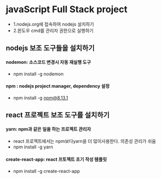 # javaScript Full Stack project
* 1.nodejs.org에 접속하여 nodejs 설치하기
* 2.윈도우 cmd를 관리자 권한으로 실행하기

## nodejs 보조 도구들을 설치하기
#### nodemon: 소스코드 변경시 자동 재실행 도구
* npm install -g nodemon

#### npm : nodejs project manager, dependency 설정
* npm install -g npm@8.13.1

## react 프로젝트 보조 도구를 설치하기
#### yarn: npm과 같은 일을 하는 프로젝트 관리자
* react 프로젝트에서는 npm보다yarn을 더 많이사용한다. 의존성 관리가 쉬움
* npm install -g yarn

#### create-react-app: react 프토젝트 초기 작성 템플릿
* npm install -g create-react-app
